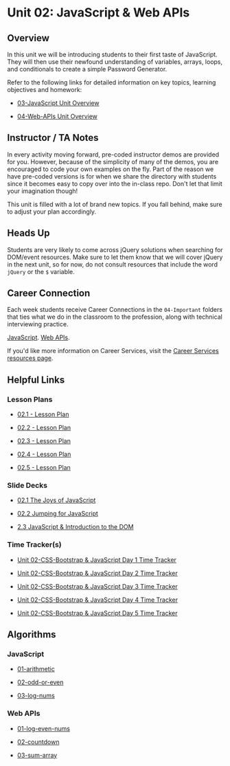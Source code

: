 # Unit 02: JavaScript & Web APIs

## Overview

In this unit we will be introducing students to their first taste of JavaScript. They will then use their newfound understanding of variables, arrays, loops, and conditionals to create a simple Password Generator.

Refer to the following links for detailed information on key topics, learning objectives and homework:

  * [03-JavaScript Unit Overview](../../../01-Class-Content/03-JavaScript/README.md)

  * [04-Web-APIs Unit Overview](../../../01-Class-Content/04-Web-APIs/README.md)

## Instructor / TA Notes

In every activity moving forward, pre-coded instructor demos are provided for you. However, because of the simplicity of many of the demos, you are encouraged to code your own examples on the fly. Part of the reason we have pre-coded versions is for when we share the directory with students since it becomes easy to copy over into the in-class repo. Don't let that limit your imagination though!

This unit is filled with a lot of brand new topics. If you fall behind, make sure to adjust your plan accordingly.

## Heads Up

Students are very likely to come across jQuery solutions when searching for DOM/event resources. Make sure to let them know that we will cover jQuery in the next unit, so for now, do not consult resources that include the word `jQuery` or the `$` variable.

## Career Connection
Each week students receive Career Connections in the `04-Important` folders that ties what we do in the classroom to the profession, along with technical interviewing practice.

[JavaScript](../../../01-Class-Content/03-JavaScript/04-Important/CAREER-CONNECTION.md).
[Web APIs](../../../01-Class-Content/04-Web-APIs/04-Important/CAREER-CONNECTION.md).

If you'd like more information on Career Services, visit the [Career Services resources page](http://bit.ly/CodingCS).

## Helpful Links

### Lesson Plans

  * [02.1 - Lesson Plan](01-Day/01-Day-LessonPlan.md)

  * [02.2 - Lesson Plan](02-Day/02-Day-LessonPlan.md)

  * [02.3 - Lesson Plan](03-Day/03-Day-LessonPlan.md)

  * [02.4 - Lesson Plan](04-Day/04-Day-LessonPlan.md)

  * [02.5 - Lesson Plan](05-Day/05-Day-LessonPlan.md)

### Slide Decks

* [02.1 The Joys of JavaScript](https://docs.google.com/presentation/d/1ccabN1AZ3SmYtLSo7HeadSrvfRK-5ty_X8p4ovCXVlE/edit?usp=sharing)

* [02.2 Jumping for JavaScript](https://docs.google.com/presentation/d/1H8ZjXAP9jCK5b7cS_90eWyCnqNT64zuBeWIgTuThOVg/edit?usp=sharing)

* [2.3 JavaScript & Introduction to the DOM](https://docs.google.com/presentation/d/10VJ5KHiEK_G4P2-av7h2zNhDDlTRm20kztov2fAT-0s/edit?usp=sharing)

### Time Tracker(s)

  * [Unit 02-CSS-Bootstrap & JavaScript Day 1 Time Tracker](https://drive.google.com/open?id=1TXphd6IzAbm8pISaGQZOkbvyAL0D9LvCkC5DhKzwFeQ)

  * [Unit 02-CSS-Bootstrap & JavaScript Day 2 Time Tracker](https://docs.google.com/spreadsheets/d/1tomx7GIzFECE_P7dwcWzijJm7rBsWE2AsJtvIBbhnwo/edit?usp=sharing)

  * [Unit 02-CSS-Bootstrap & JavaScript Day 3 Time Tracker](https://drive.google.com/open?id=1Y3Fa1NTc3oTe1C6bRXDeTYTJZPfV4e_eN8_WyGT0mRM)

  * [Unit 02-CSS-Bootstrap & JavaScript Day 4 Time Tracker](https://drive.google.com/open?id=150xWlv1jCL2KGjajT-tUBiH5VnOQp6Vp2-0kAlxUhEE)

  * [Unit 02-CSS-Bootstrap & JavaScript Day 5 Time Tracker](https://drive.google.com/open?id=12Lrx9Wl-DbPaY9m83dvaBBsWIErYDRHRWWgRIbU9WhQ)

## Algorithms

### JavaScript

* [01-arithmetic](../../../01-Class-Content/03-JavaScript/03-Algorithms/01-arithmetic)

* [02-odd-or-even](../../../01-Class-Content/03-JavaScript/03-Algorithms/02-odd-or-even)

* [03-log-nums](../../../01-Class-Content/03-JavaScript/03-Algorithms/03-log-nums)

### Web APIs

* [01-log-even-nums](../../../01-Class-Content/04-Web-APIs/03-Algorithms/01-log-even-nums)

* [02-countdown](../../../01-Class-Content/04-Web-APIs/03-Algorithms/02-countdown)

* [03-sum-array](../../../01-Class-Content/04-Web-APIs/03-Algorithms/03-sum-array)
